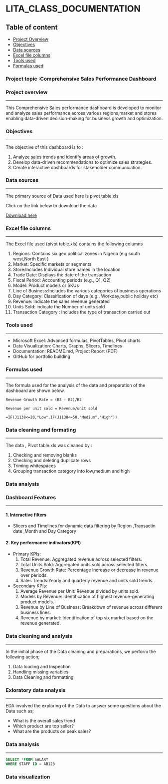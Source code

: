 # LITA_CLASS_DOCUMENTATION

## Table of content
- [Project Overview](#project-overview)
- [Objectives](#objectives)
- [Data sources](#data-sources)
- [Excel file columns](#excel-file-columns)
- [Tools used](#tools-used)
- [Formulas used](#formulas-used)


### Project topic :Comprehensive Sales Performance Dashboard


### Project overview 
---
This Comprehensive Sales performance  dashboard is developed to monitor and analyze sales performance across various regions,market and stores  enabling data-driven decision-making for business growth and optimization.



### Objectives
---
The objective of this dashboard is to :
 1. Analyze sales trends and identify areas of growth.
 2. Develop data-driven recommendations to optimize sales strategies.
 3. Create interactive dashboards for stakeholder communication.


### Data sources
---
The primary source of Data used here is pivot table.xls

Click on the link below to download the data

[Download here](www.google.com)

### Excel file columns
---
The Excel file used (pivot table.xls) contains the following columns

1. Regions: Contains six geo political zones in Nigeria (e.g south west,North East )
2. Market: Specific markets or segments
3. Store:Includes Individual store names in the location
4. Trade Date: Displays the date of the transaction
5. Fiscal Period: Accounting periods (e.g., Q1, Q2)
6. Model: Product models or SKUs
7. Line of Business:Includes the various categories of business operations
8. Day Category: Classification of days (e.g., Workday,public holiday etc)
9. Revenue: Indicate the sales revenue generated
10. Units Sold: indicate the Number of units sold
11. Transaction Category : Includes the type of transaction carried out

### Tools used
---
 -	Microsoft Excel: Advanced formulas, PivotTables, Pivot charts
 -	Data Visualization: Charts, Graphs, Slicers, Timelines
 -	Documentation: README.md, Project Report (PDF)
 -	GitHub for portfolio building

   ### Formulas used
   ---
   The formula used for the analysis of the data and preparation of the dashboard are shown below.
   ```Excel functions and formula
  Revenue Growth Rate = (B3 - B2)/B2

  Revenue per unit sold = Revenue/unit sold

  =IF(J1138<=20,"Low",IF(J1138<=50,"Medium","High"))
  
   ```
### Data cleaning and  formating
---
The data , Pivot table.xls was cleaned by :
 1. Checking and removing blanks
 2. Checking and deleting duplicate rows
 3. Triming whitespaces
 4. Grouping transaction category into low,medium and high

### Data analysis

### Dashboard Features
---
#### 1. Interactive filters
  - Slicers and Timelines for dynamic data filtering by Region ,Transactin date ,Month and Day Category
    

#### 2. Key performance indicators(KPI)
  - Primary KPIs:
    1. Total Revenue: Aggregated revenue across selected filters.
    2. Total Units Sold: Aggregated units sold across selected filters.
    3. Revenue Growth Rate: Percentage increase or decrease in revenue over periods.
    4. Sales Trends:Yearly and quarterly revenue and units sold trends.
 - Secondary KPIs:
    1. Average Revenue per Unit: Revenue divided by units sold.
    2. Models by Revenue: Identification of highest revenue-generating product models.
    3. Revenue by Line of Business: Breakdown of revenue across different business lines.
    5. Revenue by market: Identification of top six market based on the revenue generated.

    

### Data cleaning and analysis
---
In the initial phase of the Data cleaning and preparations, we perform the following action;

1. Data loading and Inspection
2. Handling missing variables
3. Data Cleaning and formatting

### Exloratory data analysis
---
EDA involved the exploring of the Data to answer some questions about the Data such as;

- What is the overall sales trend
- Which product are top seller?
- What are the products on peak sales?
  
### Data analysis 
---
``` SQL
SELECT *FROM SALARY
WHERE STAFF ID = AB123
```

### Data visualization 
